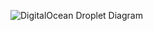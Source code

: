 ![DigitalOcean Droplet Diagram](https://lucid.app/publicSegments/view/51aa72a1-aa71-44d0-9109-6349dd19b077/image.png)
